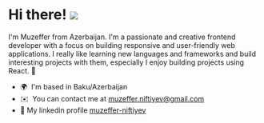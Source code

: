 Hi there! ![](https://user-images.githubusercontent.com/18350557/176309783-0785949b-9127-417c-8b55-ab5a4333674e.gif)
================================================================================================================================

I'm Muzeffer from Azerbaijan. I'm a passionate and creative frontend developer with a focus on building responsive and user-friendly web applications. I really like learning new languages and frameworks and build interesting projects with them, especially I enjoy building projects using React. 🚀

* 🌍  I'm based in Baku/Azerbaijan
* ✉️  You can contact me at [muzeffer.niftiyev@gmail.com](mailto:muzeffer.niftiyev@gmail.com)
* 🔗 My linkedin profile <a href="https://www.linkedin.com/in/muzeffer-niftiyev" target="_blank" rel="noreferrer"> muzeffer-niftiyev </a>

